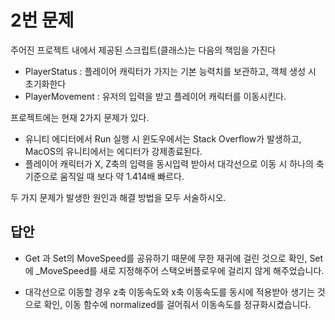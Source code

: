 # 2번 문제

주어진 프로젝트 내에서 제공된 스크립트(클래스)는 다음의 책임을 가진다
- PlayerStatus : 플레이어 캐릭터가 가지는 기본 능력치를 보관하고, 객체 생성 시 초기화한다
- PlayerMovement : 유저의 입력을 받고 플레이어 캐릭터를 이동시킨다.

프로젝트에는 현재 2가지 문제가 있다.
- 유니티 에디터에서 Run 실행 시 윈도우에서는 Stack Overflow가 발생하고, MacOS의 유니티에서는 에디터가 강제종료된다.
- 플레이어 캐릭터가 X, Z축의 입력을 동시입력 받아서 대각선으로 이동 시 하나의 축 기준으로 움직일 때 보다 약 1.414배 빠르다.

두 가지 문제가 발생한 원인과 해결 방법을 모두 서술하시오.

## 답안
- Get 과 Set의 MoveSpeed를 공유하기 때문에 무한 재귀에 걸린 것으로 확인, Set에 _MoveSpeed를 새로 지정해주어 스택오버플로우에 걸리지 않게 해주었습니다.

- 대각선으로 이동할 경우 z축 이동속도와 x축 이동속도를 동시에 적용받아 생기는 것으로 확인, 이동 함수에 normalized를 걸어줘서 이동속도를 정규화시켰습니다.